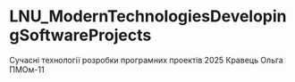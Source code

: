 # LNU_ModernTechnologiesDevelopingSoftwareProjects
Сучасні технології розробки програмних проектів 2025 Кравець Ольга ПМОм-11
